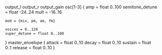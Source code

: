 output_l
output_r
output_gain
osc[1-3] {
    amp = float 0..100
    semitone_detune = float -24..24
    mult = -16..16

    mod = {mix, pm, am, fm}

    voices = 0..128
    super_detune = float 0..100
}
master_envelope {
    attack  = float 0..10
    decay   = float 0..10
    sustain = float 0..1
    release = float 0..10
}